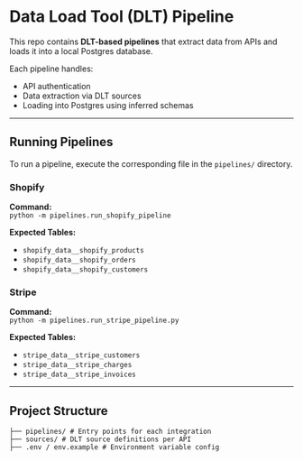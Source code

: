 # Data Load Tool (DLT) Pipeline

This repo contains **DLT-based pipelines** that extract data from APIs and loads it into a local Postgres database.

Each pipeline handles:
- API authentication
- Data extraction via DLT sources
- Loading into Postgres using inferred schemas

---

## Running Pipelines

To run a pipeline, execute the corresponding file in the `pipelines/` directory.

### Shopify

**Command:**  
`python -m pipelines.run_shopify_pipeline`

**Expected Tables:**
- `shopify_data__shopify_products`
- `shopify_data__shopify_orders`
- `shopify_data__shopify_customers`

### Stripe

**Command:**  
`python -m pipelines.run_stripe_pipeline.py`

**Expected Tables:**
- `stripe_data__stripe_customers`
- `stripe_data__stripe_charges`
- `stripe_data__stripe_invoices`

---

## Project Structure

```
├── pipelines/ # Entry points for each integration
├── sources/ # DLT source definitions per API
├── .env / env.example # Environment variable config
```